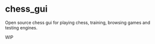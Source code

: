 # chess_gui
Open source chess gui for playing chess, training, browsing games and testing engines.

WIP
